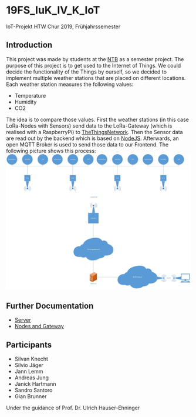 # 19FS_IuK_IV_K_IoT
IoT-Projekt HTW Chur 2019, Frühjahrssemester

## Introduction
This project was made by students at the [NTB](http://ntb.ch) as a semester project.
The purpose of this project is to get used to the Internet of Things.
We could decide the functionality of the Things by ourself, so we decided to implement multiple weather stations that are placed on different locations.
Each weather station measures the following values:
- Temperature
- Humidity
- CO2

The idea is to compare those values.
First the weather stations (in this case LoRa-Nodes with Sensors) send data to the LoRa-Gateway (which is realised with a RaspberryPi) to [TheThingsNetwork](http://thethingsnetwork.org).
Then the Sensor data are read out by the backend which is  based on [NodeJS](https://nodejs.org).
Afterwards, an open MQTT Broker is used to send those data to our Frontend.
The following picture shows this process:
![Process](images/overview.jpg)

## Further Documentation
- [Server](server/README.md)
- [Nodes and Gateway](HW/README.md)

## Participants
- Silvan Knecht
- Silvio Jäger
- Jann Lemm
- Andreas Jung
- Janick Hartmann
- Sandro Santoro
- Gian Brunner

Under the guidance of Prof. Dr. Ulrich Hauser-Ehninger

